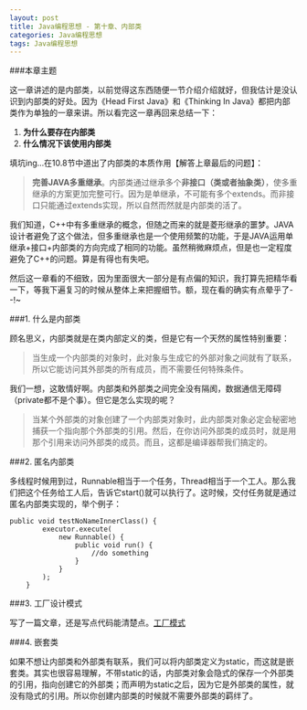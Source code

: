 ```yaml
---
layout: post
title: Java编程思想 - 第十章、内部类
categories: Java编程思想
tags: Java编程思想
---
```


###本章主题

这一章讲述的是内部类，以前觉得这东西随便一节介绍介绍就好，但我估计是没认识到内部类的好处。因为《Head First Java》和《Thinking In Java》都把内部类作为单独的一章来讲。所以看完这一章再回来总结一下：

1. **为什么要存在内部类**
2. **什么情况下该使用内部类**

填坑ing...在10.8节中道出了内部类的本质作用【解答上章最后的问题】：
> **完善JAVA多重继承**。内部类通过继承多个**非接口（类或者抽象类）**，使多重继承的方案更加完整可行。因为是单继承，不可能有多个extends。而非接口只能通过extends实现，所以自然而然就是内部类的活了。

我们知道，C++中有多重继承的概念，但随之而来的就是菱形继承的噩梦。JAVA设计者避免了这个做法，但多重继承也是一个使用频繁的功能，于是JAVA运用单继承+接口+内部类的方向完成了相同的功能。虽然稍微麻烦点，但是也一定程度避免了C++的问题。算是有得也有失吧。

然后这一章看的不细致，因为里面很大一部分是有点偏的知识，我打算先把精华看一下，等我下遍复习的时候从整体上来把握细节。额，现在看的确实有点晕乎了- -!~

###1. 什么是内部类

顾名思义，内部类就是在类内部定义的类，但是它有一个天然的属性特别重要：
> 当生成一个内部类的对象时，此对象与生成它的外部对象之间就有了联系，所以它能访问其外部类的所有成员，而不需要任何特殊条件。

我们一想，这敢情好啊。内部类和外部类之间完全没有隔阂，数据通信无障碍（private都不是个事）。但它是怎么实现的呢？
> 当某个外部类的对象创建了一个内部类对象时，此内部类对象必定会秘密地捕获一个指向那个外部类的引用。然后，在你访问外部类的成员时，就是用那个引用来访问外部类的成员。而且，这都是编译器帮我们搞定的。

###2. 匿名内部类

多线程时候用到过，Runnable相当于一个任务，Thread相当于一个工人。那么我们把这个任务给工人后，告诉它start()就可以执行了。这时候，交付任务就是通过匿名内部类实现的，举个例子：

```
public void testNoNameInnerClass() {
	    executor.execute(
	        new Runnable() {
	    	    public void run() {
	    		    //do something
	    	    }
	        }
	    );
	}
```

###3. 工厂设计模式

写了一篇文章，还是写点代码能清楚点。[工厂模式](http://www.thinkingbar.com/2014/03/14/%E5%B7%A5%E5%8E%82%E6%A8%A1%E5%BC%8F/)

###4. 嵌套类

如果不想让内部类和外部类有联系，我们可以将内部类定义为static，而这就是嵌套类。其实也很容易理解，不带static的话，内部类对象会隐式的保存一个外部类的引用，指向创建它的外部类；而声明为static之后，因为它是外部类的属性，就没有隐式的引用。所以你创建内部类的时候就不需要外部类的羁绊了。
